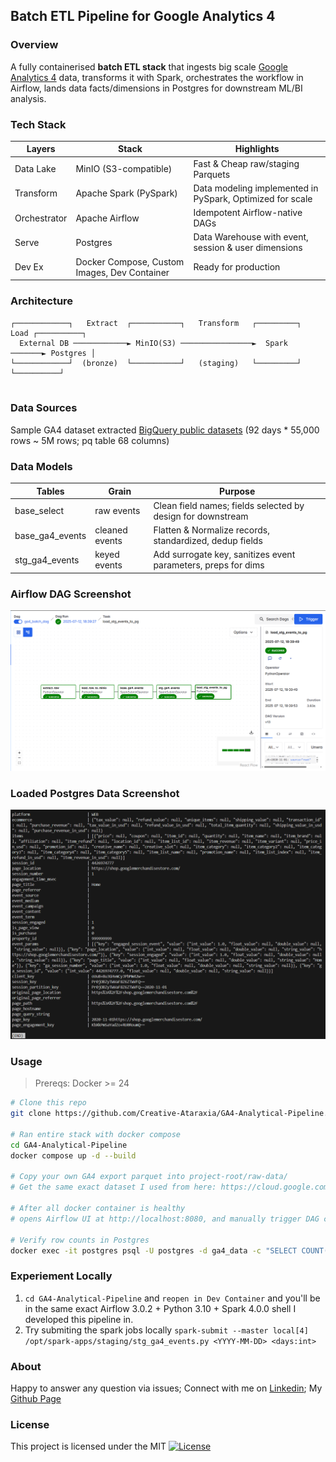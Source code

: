 ## Batch ETL Pipeline for Google Analytics 4

### Overview
A fully containerised **batch ETL stack** that ingests big scale [Google Analytics 4](https://support.google.com/analytics) data, transforms it with Spark, orchestrates the workflow in Airflow, lands data facts/dimensions in Postgres for downstream ML/BI analysis.


### Tech Stack
| Layers | Stack | Highlights |
|-------|------|------------|
| Data Lake | MinIO (S3-compatible) | Fast & Cheap raw/staging Parquets |
| Transform | Apache Spark (PySpark) | Data modeling implemented in PySpark, Optimized for scale |
| Orchestrator | Apache Airflow | Idempotent Airflow-native DAGs |
| Serve | Postgres | Data Warehouse with event, session & user dimensions |
| Dev Ex | Docker Compose, Custom Images, Dev Container | Ready for production


### Architecture

```ascii
┌────────────┐   Extract  ┌───────────┐   Transform   ┌─────────┐  Load ┌──────────┐
  External DB ────────────► MinIO(S3) ────────────────►  Spark   ───────► Postgres │ 
└────────────┘  (bronze)  └───────────┘   (staging)   └─────────┘       └──────────┘
                                                                 
```


### Data Sources

Sample GA4 dataset extracted [BigQuery public datasets](https://cloud.google.com/bigquery/public-data) (92 days * 55,000 rows ~ 5M rows; pq table 68 columns)


### Data Models

| Tables            | Grain           | Purpose                                                       |
| ----------------- | --------------- | ------------------------------------------------------------- |
| base\_select      | raw events      | Clean field names; fields selected by design for downstream   |
| base\_ga4\_events | cleaned events  | Flatten & Normalize records, standardized, dedup fields       |
| stg\_ga4\_events  | keyed events    | Add surrogate key, sanitizes event parameters, preps for dims |


### Airflow DAG Screenshot

![Airflow DAG](img/DAG.png)


### Loaded Postgres Data Screenshot

![Postgres Screenshot](img/PG.png)


### Usage

> Prereqs: Docker >= 24

```bash
# Clone this repo
git clone https://github.com/Creative-Ataraxia/GA4-Analytical-Pipeline.git

# Ran entire stack with docker compose
cd GA4-Analytical-Pipeline
docker compose up -d --build

# Copy your own GA4 export parquet into project-root/raw-data/
# Get the same exact dataset I used from here: https://cloud.google.com/bigquery/public-data

# After all docker container is healthy
# opens Airflow UI at http://localhost:8080, and manually trigger DAG called 'ga4_batch_dag' to execute the pipeline

# Verify row counts in Postgres
docker exec -it postgres psql -U postgres -d ga4_data -c "SELECT COUNT(*) FROM stg_ga4_events;"

```

### Experiement Locally

1) `cd GA4-Analytical-Pipeline` and `reopen in Dev Container` and you'll be in the same exact Airflow 3.0.2 + Python 3.10 + Spark 4.0.0 shell I developed this pipeline in.
2) Try submiting the spark jobs locally
`spark-submit --master local[4] /opt/spark-apps/staging/stg_ga4_events.py <YYYY-MM-DD> <days:int>`

### About
Happy to answer any question via issues; Connect with me on [Linkedin](https://www.linkedin.com/in/royma/);
My [Github Page](https://github.com/Creative-Ataraxia)

### License
This project is licensed under the MIT
[![License](https://img.shields.io/github/license/Creative-Ataraxia/GA4-Analytical-Pipeline)](LICENSE)